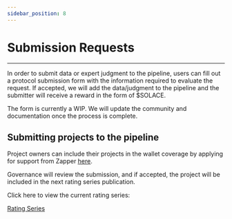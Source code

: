 ```yaml
---
sidebar_position: 8
---
```


# Submission Requests
---

In order to submit data or expert judgment to the pipeline, users can fill out a protocol submission form with the information required to evaluate the request. If accepted, we will add the data/judgment to the pipeline and the submitter will receive a reward in the form of $SOLACE.

The form is currently a WIP. We will update the community and documentation once the process is complete.

## Submitting projects to the pipeline
Project owners can include their projects in the wallet coverage by applying for support from Zapper [<u>here</u>](https://zapper.canny.io/protocol-requests).

Governance will review the submission, and if accepted, the project will be included in the next rating series publication. 

Click here to view the current rating series:

[<u>Rating Series</u>](https://risk-data.solace.fi/series)

